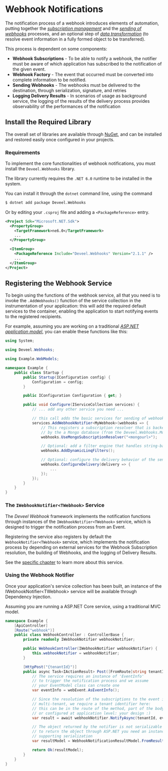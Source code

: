 # Webhook Notifications

The notification process of a webhook introduces elements of automation, putting together the [_subscription management_](webhook-subscriptions-management/) and the [_sending of webhooks_](../sending-webhooks/) processes, and an optional step of [_data transformation_](custom\_datafactory.md) (to resolve event information in a fully formed object to be transferred).

This process is dependent on some components:

* **Webhook Subscriptions** - To be able to notify a webhook, the notifier must be aware of which application has subscribed to the notification of the given event.
* **Webhook Factory** - The event that occurred must be converted into complete information to be notified.
* **Sending Webhooks** - The webhooks must be delivered to the destination, through serialization, signature, and retries
* **Logging Delivery Results** - In scenarios of usage as background service, the logging of the results of the delivery process provides observability of the performances of the notification

## Install the Required Library

The overall set of libraries are available through [NuGet](https://nuget.org), and can be installed and restored easily once configured in your projects.

### Requirements

To implement the core functionalities of webhook notifications, you must install the `Deveel.Webhooks` library.

The library currently requires the `.NET 6.0` runtime to be installed in the system.

You can install it through the `dotnet` command line, using the command

```sh
$ dotnet add package Deveel.Webhooks
```

Or by editing your `.csproj` file and adding a `<PackageReference>` entry.

```xml
<Project Sdk="Microsoft.NET.Sdk">
  <PropertyGroup>
    <TargetFramework>ne6.0</TargetFramework>
    ...
  </PropertyGroup>

  <ItemGroup>
    <PackageReference Include="Deveel.Webhooks" Version="2.1.1" />
    ...
  </ItemGroup>
</Project>
```

## Registering the Webhook Service

To begin using the functions of the webhook service, all that you need is to invoke the `.AddWebhooks()` function of the service collection in the instrumentation of your application: this will add the required default services to the container, enabling the application to start notifying events to the registered recipients.

For example, assuming you are working on a traditional [_ASP.NET application model_](https://docs.microsoft.com/en-us/aspnet/core/fundamentals/?view=aspnetcore-6.0\&tabs=windows), you can enable these functions like this:

```csharp
using System;

using Deveel.Webhooks;

using Example.WebModels;

namespace Example {
    public class Startup {
        public Startup(IConfiguration config) {
            Configuration = config;
        }

        public IConfiguration Configuration { get; }

        public void Configure(IServiceCollection services) {
            // ... add any other service you need ...

            // this call adds the basic services for sending of webhooks
            services.AddWebhookNotifier<MyWebhook>(webhooks => {
                // This registers a subscription resolver that is backed
                // by the a Mongo database (from the Deveel.Webhooks.Mongo package)
                webhooks.UseMongoSubscriptionResolver("<mongourl>");

                // Optional: add a filter engine that handles string-based "linq" filters
                webhooks.AddDynamicLinqFilters();

                // Optional: configure the delivery behavior of the sender service
                webhooks.ConfigureDelivery(delivery => {
                    ...
                });
            });
        }
    }
}
```

### The `IWebhookNotifier<TWebhook>` Service

The _Deveel Webhook_ framework implements the notification functions through instances of the `IWebhookNotifier<TWebhook>` service, which is designed to trigger the notification process from an Event.

Registering the service also registers by default the `WebhookNotifier<TWebhook>` service, which implements the notification process by depending on external services for the Webhook Subscription resolution, the building of Webhooks, and the logging of Delivery Results.

See the [specific chapter](webhook\_notifier.md) to learn more about this service.

### Using the Webhook Notifier

Once your application's service collection has been built, an instance of the IWebhookNotifier\<TWebhook> service will be available through Dependency Injection.

Assuming you are running a ASP.NET Core service, using a traditional MVC model.

```csharp
namespace Example {
    [ApiController]
    [Route("webhook")]
    public class WebhookController : ControllerBase {
        private readonly IWebhookNotifier webhookNotifier;

        public WebhookController(IWebhookNotifier webhookNotifier) {
            this.webhookNotifier = webhookNotifier;
        }

        [HttpPost("{tenantId}")]
        public async Task<IActionResult> Post([FromRoute]string tenantId, [FromBody] EventModel webEvent) {
            // The service requires an instance of 'EventInfo'
            // to trigger the notification process and we assume
            // your EventModel class can create one
            var eventInfo = webEvent.AsEventInfo();

            // Since the resolution of the subscriptions to the event is
            // multi-tenant, we require a tenant identifier here:
            // this can be in the route of the method, part of the body
            // or configured at application level: your design :)
            var result = await webhookNotifier.NotifyAsync(tenantId, eventInfo, HttpContext.RequestAborted);

            // The object returned by the notifier is not serializable and
            // to return the object through ASP.NET you need an instance
            // supporting serialization
            var resultModel = WebhookNotificationResultModel.FromResult(result);

            return Ok(resultModel);
        }
    }
}
```

